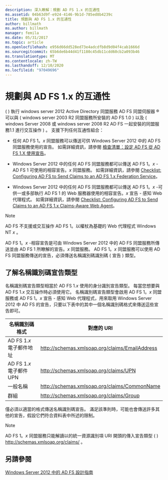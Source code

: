 ```yaml
---
description: 深入瞭解：規劃 AD FS 1.x 的互通性
ms.assetid: 04b63d9f-e924-4146-9b1d-785ed8b4239c
title: 規劃與 AD FS 1.x 的互通性
author: billmath
ms.author: billmath
manager: femila
ms.date: 05/31/2017
ms.topic: article
ms.openlocfilehash: e956d66dd528ed73e4adcdfb8d9d04f4cab1666d
ms.sourcegitcommit: 65b6de6b44d41f1180c45db11cdd60cb2a093b46
ms.translationtype: MT
ms.contentlocale: zh-TW
ms.lasthandoff: 12/10/2020
ms.locfileid: "97049696"
---
```

# <a name="planning-for-interoperability-with-ad-fs-1x"></a>規劃與 AD FS 1.x 的互通性

\( \) 執行 windows server 2012 Active Directory 同盟服務 AD FS 同盟伺服器 &reg; 可以與 \( windows server 2003 R2 同盟服務所安裝的 AD FS 1.0 \) 以及 \( windows Server 2008 或 windows server 2008 R2 AD FS 一起安裝的同盟服務1.1 進行交互操作 \) 。 支援下列任何互通性組合：

-   任何 AD FS 1。*x* 同盟服務可以傳送可供 Windows Server 2012 中的 AD FS 同盟服務使用的宣告。 如需詳細資訊，請參閱 [檢查清單：設定 AD FS 從 AD FS 1.X 使用宣告](../../ad-fs/deployment/Checklist--Configuring-AD-FS--to-Consume-Claims-from-AD-FS-1.x.md)。

-   Windows Server 2012 中的任何 AD FS 同盟服務都可以傳送 AD FS 1。*x* \-AD FS 1 可使用的相容宣告。*x* 同盟服務。 如需詳細資訊，請參閱 [Checklist: Configuring AD FS to Send Claims to an AD FS 1.x Federation Service](../../ad-fs/deployment/Checklist--Configuring-AD-FS-to-Send-Claims-to-an-AD-FS-1.x-Federation-Service.md)。

-   Windows Server 2012 中的任何 AD FS 同盟服務都可以傳送 AD FS 1。*x* \-可供一或多部執行 AD FS 1 的 Web 服務器使用的相容宣告。*x* 宣告 \- 感知 Web 代理程式。 如需詳細資訊，請參閱 [Checklist: Configuring AD FS to Send Claims to an AD FS 1.x Claims-Aware Web Agent](../../ad-fs/deployment/Checklist--Configuring-AD-FS-to-Send-Claims-to-an-AD-FS-1.x-Claims-Aware-Web-Agent.md)。

> [!NOTE]
> AD FS 不支援或交互操作 AD FS 1。以權杖為基礎的 Web 代理程式 Windows NT *x* 。

AD FS 1。*x* \-相容宣告是可由 Windows Server 2012 中的 AD FS 同盟服務所傳送並由 AD FS 1 所瞭解的宣告。*x* 同盟服務。 AD FS 1。*x* 同盟服務可以使用 AD FS 同盟服務傳送的宣告，必須傳送名稱識別碼識別碼 \( 宣告 \) 類型。

## <a name="understanding-the-name-id-claim-type"></a>了解名稱識別碼宣告類型
名稱識別碼宣告類型相當於 AD FS 1.*x* 使用的身分識別宣告類型。 每當您想要與 AD FS 1.*x* 交互操作時必須使用它。 名稱識別碼宣告類型會啟用 AD FS 1。*x* 同盟服務或 AD FS 1。*x* 宣告 \- 感知 Web 代理程式，用來取用 Windows Server 2012 中 AD FS 的宣告，只要以下表中的其中一個名稱識別碼格式來傳送這些宣告即可。


|      名稱識別碼格式       |               對應的 URI                |
|---------------------------|------------------------------------------------|
| AD FS 1.*x* 電子郵件地址 | http://schemas.xmlsoap.org/claims/EmailAddress |
|   AD FS 1.*x* 電子郵件 UPN   |     http://schemas.xmlsoap.org/claims/UPN      |
|        一般名稱        |  http://schemas.xmlsoap.org/claims/CommonName  |
|           群組           |    http://schemas.xmlsoap.org/claims/Group     |

僅必須以適當的格式傳送名稱識別碼宣告。 滿足該準則時，可能也會傳送許多其他的宣告，假設它們符合資料表中所述的限制。

> [!NOTE]
> AD FS 1。*x* 同盟服務只能解讀以的統一資源識別項 URI 開頭的傳入宣告類型 \( \) http://schemas.xmlsoap.org/claims/ 。

## <a name="see-also"></a>另請參閱
[Windows Server 2012 中的 AD FS 設計指南](AD-FS-Design-Guide-in-Windows-Server-2012.md)
